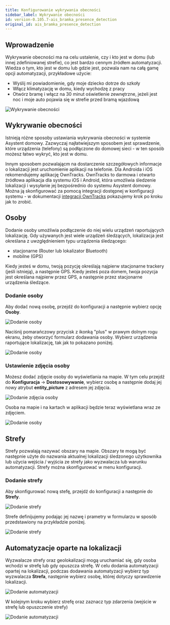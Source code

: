 ```yaml
---
title: Konfigurowanie wykrywania obecności
sidebar_label: Wykrywanie obecności
id: version-0.105.7-ais_bramka_presence_detection
original_id: ais_bramka_presence_detection
---
```


## Wprowadzenie

Wykrywanie obecności ma na celu ustalenie, czy i kto jest w domu (lub innej zdefiniowanej strefie), co jest bardzo cennym źródłem automatyzacji. Wiedza o tym, kto jest w domu lub gdzie jest, pozwala nam na całą gamę opcji automatyzacji, przykładowe użycie:
- Wyślij mi powiadomienie, gdy moje dziecko dotrze do szkoły
- Włącz klimatyzację w domu, kiedy wychodzę z pracy
- Otwórz bramę i włącz na 30 minut oświetlenie zewnętrzne, jeżeli jest noc i moje auto pojawia się w strefie przed bramą wjazdową

![Wykrywanie obecności](/AIS-docs/img/en/bramka/presence_detection_14.png)

## Wykrywanie obecności

Istnieją różne sposoby ustawiania wykrywania obecności w systemie Asystent domowy. Zazwyczaj najłatwiejszym sposobem jest sprawdzenie, które urządzenia (telefony) są podłączone do domowej sieci - w ten sposób możesz łatwo wykryć, kto jest w domu.

Innym sposobem pozwalającm na dostarczenie szczegółowych informacje o lokalizacji jest uruchomienie aplikacji na telefonie. Dla Androida i iOS rekomendujemy aplikację OwnTracks.
OwnTracks to darmowa i otwarto źródłowa aplikacja dla systemu iOS i Android, która umożliwia śledzenie lokalizacji i wysyłanie jej bezpośrednio do systemu Asystent domowy.
Można ją skonfigurować za pomocą integracji dostępnej w konfiguracji systemu - w dokumentacji [integracji OwnTracks](/AIS-docs/docs/en/ais_app_owntracks.html) pokazujemy krok po kroku jak to zrobić.


## Osoby

Dodanie osoby umożliwia podłączenie do niej wielu urządzeń raportujących lokalizację. Gdy używanych jest wiele urządzeń śledzących, lokalizacja jest określana z uwzględnieniem typu urządzenia śledzącego:
- stacjonarne (Router lub lokalizator Bluetooth)
- mobilne (GPS)

Kiedy jesteś w domu, twoją pozycję określają najpierw stacjonarne trackery (jeśli istnieją), a następnie GPS. Kiedy jesteś poza domem, twoja pozycja jest określana najpierw przez GPS, a następnie przez stacjonarne urządzenia śledzące.


### Dodanie osoby

Aby dodać nową osobę, przejdź do konfiguracji a następnie wybierz opcję **Osoby**.

![Dodanie osoby](/AIS-docs/img/en/bramka/presence_detection_8.png)


Naciśnij pomarańczowy przycisk z ikonką "plus" w prawym dolnym rogu ekranu, żeby otworzyć formularz dodawania osoby. Wybierz urządzenia raportujące lokalizację, tak jak to pokazano poniżej.

![Dodanie osoby](/AIS-docs/img/en/bramka/presence_detection_9.png)


### Ustawienie zdjęcia osoby

Możesz dodać zdjęcie osoby do wyświetlania na mapie. W tym celu przejdź do **Konfiguracja** -> **Dostosowywanie**, wybierz osobę a następnie dodaj jej nowy atrybut **entity_picture** z adresem jej zdjęcia.


![Dodanie zdjęcia osoby](/AIS-docs/img/en/bramka/presence_detection_10.png)


Osoba na mapie i na kartach w aplikacji będzie teraz wyświetlana wraz ze zdjęciem.

![Dodanie osoby](/AIS-docs/img/en/bramka/presence_detection_11.png)


## Strefy

Strefy pozwalają nazywać obszary na mapie. Obszary te mogą być następnie użyte do nazwania aktualnej lokalizacji śledzonego użytkownika lub użycia wejścia / wyjścia ze strefy jako wyzwalacza lub warunku automatyzacji. Strefy można skonfigurować w menu konfiguracji.

### Dodanie strefy

Aby skonfigurować nową stefę, przejdź do konfiguracji a następnie do **Strefy**.


![Dodanie strefy](/AIS-docs/img/en/bramka/presence_detection_12.png)

Strefe definijujemy podając jej nazwę i prametry w formularzu w sposób przedstawiony na przykładzie poniżej.

![Dodanie strefy](/AIS-docs/img/en/bramka/presence_detection_13.png)




## Automatyzacje oparte na lokalizacji


Wyzwalacze strefy oraz geolokalizacji mogą uruchamiać się, gdy osoba wchodzi w strefę lub gdy opuszcza strefę. W celu dodania automatyzacji opartej na lokalizacji, podczas dodawania automatyzacji wybierz typ wyzwalacza **Strefa**, następnie wybierz osobę, której dotyczy sprawdzenie lokalizacji.

![Dodanie automatyzacji](/AIS-docs/img/en/bramka/presence_detection_15.png)

W kolejnym kroku wybierz strefę oraz zaznacz typ zdarzenia (wejście w strefę lub opuszczenie strefy)

![Dodanie automatyzacji](/AIS-docs/img/en/bramka/presence_detection_16.png)

